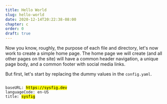 ```yaml
---
title: Hello World
slug: hello-world
date: 2020-12-14T20:22:38-08:00
chapter: c
order: 0
draft: true
---
```


Now you know, roughly, the purpose of each file and directory, let's now work to create a simple home page. The home page we will create (and all other pages on the site) will have a common header navigation, a unique page body, and a common footer with social media links.

But first, let's start by replacing the dummy values in the `config.yaml`.

<pre><code>
baseURL: <mark>https://sysfig.dev</mark>
languageCode: en-US
title: <mark>sysfig</mark>
</code></pre>
